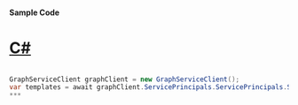 #### Sample Code
# [C#](#tab/c-sharp)

```C#

GraphServiceClient graphClient = new GraphServiceClient();
var templates = await graphClient.ServicePrincipals.ServicePrincipals.Synchronization.Templates.Request().GetAsync();
*** 

```